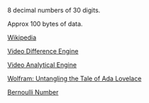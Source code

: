 8 decimal numbers of 30 digits.

Approx 100 bytes of data.

[Wikipedia](https://en.wikipedia.org/wiki/Difference_engine)

[Video Difference Engine](https://www.youtube.com/watch?v=be1EM3gQkAY)

[Video Analytical Engine](https://www.youtube.com/watch?v=5rtKoKFGFSM)

[Wolfram: Untangling the Tale of Ada Lovelace](https://blog.stephenwolfram.com/2015/12/untangling-the-tale-of-ada-lovelace/)

[Bernoulli Number](https://en.wikipedia.org/wiki/Bernoulli_number)